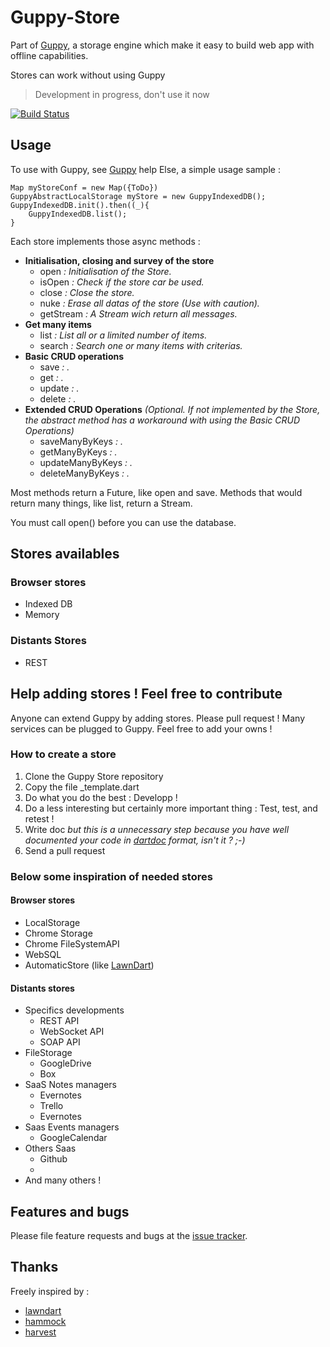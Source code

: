 # Guppy-Store

Part of [Guppy][guppy], a storage engine which make it easy to build web app with offline capabilities.

Stores can work without using Guppy

> Development in progress, don't use it now

[![Build Status](https://travis-ci.org/banalg/guppy.svg)](https://travis-ci.org/banalg/guppy)

## Usage
To use with Guppy, see [Guppy][guppy] help
Else, a simple usage sample :

    Map myStoreConf = new Map({ToDo})
    GuppyAbstractLocalStorage myStore = new GuppyIndexedDB();
    GuppyIndexedDB.init().then((_){
        GuppyIndexedDB.list();
    }

Each store implements those async methods :

* __Initialisation, closing and survey of the store__
    * open _: Initialisation of the Store._
    * isOpen _: Check if the store car be used._
    * close _: Close the store._
    * nuke _: Erase all datas of the store (Use with caution)._
    * getStream _: A Stream wich return all messages._
* __Get many items__
    * list _: List all or a limited number of items._
    * search _: Search one or many items with criterias._
* __Basic CRUD operations__
    * save _: ._
    * get _: ._
    * update _: ._
    * delete _: ._
* __Extended CRUD Operations__ _(Optional. If not implemented by the Store, the abstract method has a workaround with using the Basic CRUD Operations)_
    * saveManyByKeys _: ._
    * getManyByKeys _: ._
    * updateManyByKeys _: ._
    * deleteManyByKeys _: ._

Most methods return a Future, like open and save. Methods that would return many things, like list, return a Stream.

You must call open() before you can use the database.

## Stores availables
### Browser stores
* Indexed DB
* Memory

### Distants Stores
* REST

## Help adding stores ! Feel free to contribute
Anyone can extend Guppy by adding stores. Please pull request !
Many services can be plugged to Guppy. Feel free to add your owns !

### How to create a store
1. Clone the Guppy Store repository
2. Copy the file _template.dart
3. Do what you do the best : Developp !
4. Do a less interesting but certainly more important thing : Test, test, and retest !
5. Write doc _but this is a unnecessary step because you have well documented your code in [dartdoc] format, isn't it ? ;-)_
6. Send a pull request

### Below some inspiration of needed stores

#### Browser stores
* LocalStorage
* Chrome Storage
* Chrome FileSystemAPI
* WebSQL
* AutomaticStore (like [LawnDart][lawndart])

#### Distants stores
* Specifics developments
    * REST API
    * WebSocket API
    * SOAP API
* FileStorage
    * GoogleDrive
    * Box
* SaaS Notes managers
    * Evernotes
    * Trello
    * Evernotes
* Saas Events managers
    * GoogleCalendar
* Others Saas
    * Github
    *
* And many others !

## Features and bugs

Please file feature requests and bugs at the [issue tracker][tracker].

## Thanks
Freely inspired by :

- [lawndart]
- [hammock]
- [harvest]




[tracker]: https://github.com/banalg/guppy/issues

[guppy]: https://github.com/banalg/guppy

[lawndart]: https://pub.dartlang.org/packages/lawndart
[hammock]: https://pub.dartlang.org/packages/hammock
[harvest]: https://pub.dartlang.org/packages/harvest
[dartdoc]: https://www.dartlang.org/articles/doc-comment-guidelines/